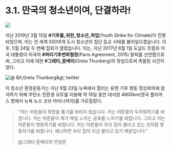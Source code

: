 # 3.1. 만국의 청소년이여, 단결하라!

![](https://dw-wp-production.imgix.net/2019/09/trump_thunberg.jpg?auto=format&fit=crop&ixlib=react-8.6.4&h=546&w=970)

지난 2019년 3월 15일 **\#기후를\_위한\_청소년\_파업**\(Youth Strike for Climate\)이 진행되었으며, 이는 전 세계 500여개 도시 청소년의 집단 등교 사태를 불러일으켰습니다. 이후, 5월 24일 두 번째 집회가 열렸습니다. 이는, 지난 2017년 6월 1일 도날드 트럼프 미국 대통령이 미국의 **\#파리기후변화협정**\(Paris Agreement, 2015\) 탈퇴를 선언함으로써, 그리고 이에 대한 **\#그레타\_툰베리**\(Greta Thunberg\)의 맞섬으로써 촉발된 사건이었다.

![@ &amp;lt;Greta Thunberg&amp;gt; twitter](https://mostbeautifulyachts.com/wp-content/uploads/2019/08/maliziaii-1565803491n8k4g-700x462.jpg)

이 청소년 환경운동가는 지난 9월 23일 뉴욕에서 열리는 유엔 기후 행동 정상회의에 참석하기 위해 무탄소 친환경 요트를 이용해 약 15일 동안 대서양 4800km\(영국 폴리머스 항에서 뉴욕 노스 코브 마리나까지\)를 가로질렀다.

> "저는 어른들이 희망을 품기를 바라지 않습니다. 저는 어른들이 두려워하기를 바랍니다. 저는 어른들이 제가 매일 느끼는 공포를 느끼기를 바랍니다. 그리고 저는 어른들이 행동하기를 바랍니다. 저는 어른들이 우리 집이 불타고 있는 것처럼 행동하기를 바랍니다. 왜냐하면 우리 집이 지금 불타고 있기 때문입니다."
>
> @그레타 툰베리의 연설문

